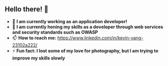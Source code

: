 ## __**Hello there!**__ 👋


- 🔭 **I am currently working as an application developer!**
- 🌱 **I am currently honing my skills as a developer through web services and security standards such as OWASP**
- 📫 **How to reach me:** https://www.linkedin.com/in/kevin-yang-23102a222/
- ⚡ **Fun fact: I lost some of my love for photography, but I am trying to improve my skills slowly**


<!--
**kevyang267/kevyang267** is a ✨ _special_ ✨ repository because its `README.md` (this file) appears on your GitHub profile.

Here are some ideas to get you started:

- 🔭 I’m currently working on ...
- 🌱 I’m currently learning ...
- 👯 I’m looking to collaborate on ...
- 🤔 I’m looking for help with ...
- 💬 Ask me about ...
- 📫 How to reach me: ...
- 😄 Pronouns: ...
- ⚡ Fun fact: ...
